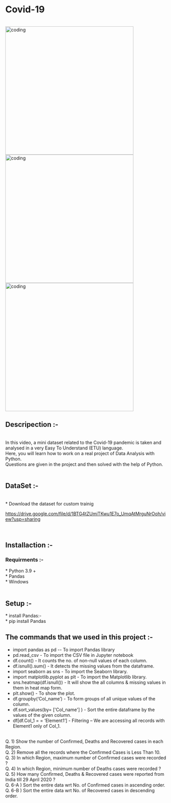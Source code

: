 # Covid-19
<br>
<img align="center" alt="coding" width="400" src="https://wordpress.accuweather.com/wp-content/uploads/2020/03/CoronavirusAnimation2.gif">
<br>
<img align="center" alt="coding" width="400" src="https://media1.tenor.com/images/13388dbc058e8ba9b3935138f4e7a376/tenor.gif?itemid=18090415">
<br>
<img align="center" alt="coding" width="400" src="https://media.giphy.com/media/MCAFTO4btHOaiNRO1k/giphy.gif">

<br>
<h2> Descripection :-</h2>
<br>
In this video, a mini dataset related to the Covid-19 pandemic is taken and analysed in a very Easy To Understand (ETU) language.<br>
Here, you will learn how to work on a real project of Data Analysis with Python. <br>
Questions are given in the project and then solved with the help of Python. <br>

<br>
<h2>DataSet :-</h2><br>
* Download the dataset for custom trainig
<br>

 https://drive.google.com/file/d/1BTG4tZUmiTKwu1E7o_UmqAtMrguNrOoh/view?usp=sharing
 
 <br>
 
 <h2> Installaction :- </h2>
 <h3> Requirments :-</h3>
 * Python 3.9 + <br>
 * Pandas<br>
 * Windows<br>
  <br>
  <h2> Setup :-</h2>
 * install Pandas:-<br>
 * pip install Pandas<br>
  
  
  <h2>The commands that we used in this project :-</h2>

* import pandas as pd -- To import Pandas library<br>
* pd.read_csv - To import the CSV file in Jupyter notebook<br>
* df.count() - It counts the no. of non-null values of each column.<br>
* df.isnull().sum() - It detects the missing values from the dataframe.<br>
* import seaborn as sns - To import the Seaborn library.<br>
* import matplotlib.pyplot as plt - To import the Matplotlib library.<br>
* sns.heatmap(df.isnull()) - It will show the all columns & missing values in them in heat map form.<br>
* plt.show() - To show the plot.<br>
* df.groupby(‘Col_name’) - To form groups of all unique values of the column.<br>
* df.sort_values(by= ['Col_name'] ) - Sort the entire dataframe by the values of the given column.<br>     
* df[df.Col_1 = = ‘Element1’] - Filtering – We are accessing all records with Element1 only of Col_1.<br>
<br>
Q. 1) Show the number of Confirmed, Deaths and Recovered cases in each Region.<br>
Q. 2) Remove all the records where the Confirmed Cases is Less Than 10.<br>
Q. 3) In which Region, maximum number of Confirmed cases were recorded ?<br>
Q. 4) In which Region, minimum number of Deaths cases were recorded ?<br>
Q. 5) How many Confirmed, Deaths & Recovered cases were reported from India till 29 April 2020 ?<br>
Q. 6-A ) Sort the entire data wrt No. of Confirmed cases in ascending order.<br>
Q. 6-B ) Sort the entire data wrt No. of Recovered cases in descending order.<br>
